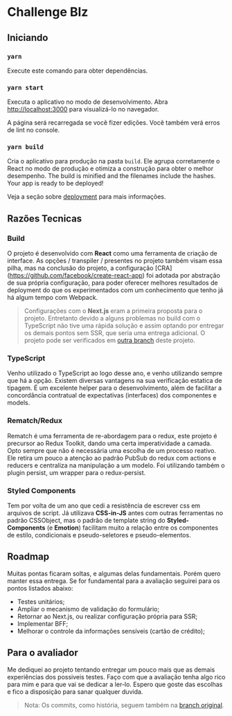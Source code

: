 # Challenge Blz
## Iniciando
### `yarn`

Execute este comando para obter dependências.

### `yarn start`

Executa o aplicativo no modo de desenvolvimento.
Abra [http://localhost:3000](http://localhost:3000) para visualizá-lo no navegador.

A página será recarregada se você fizer edições.
Você também verá erros de lint no console.

### `yarn build`

Cria o aplicativo para produção na pasta `build`.
Ele agrupa corretamente o React no modo de produção e otimiza a construção para obter o melhor desempenho.
The build is minified and the filenames include the hashes.
Your app is ready to be deployed!

Veja a seção sobre [deployment](https://facebook.github.io/create-react-app/docs/deployment) para mais informações.

## Razões Tecnicas

### Build
O projeto é desenvolvido com **React** como uma ferramenta de criação de interface. As opções / transpiler / presentes no projeto também visam essa pilha, mas na conclusão do projeto, a configuração [CRA] (https://github.com/facebook/create-react-app) foi adotada por abstração de sua própria configuração, para poder oferecer melhores resultados de deployment do que os experimentados com um conhecimento que tenho já há algum tempo com Webpack.

> Configurações com o **Next.js** eram a primeira proposta para o projeto. Entretanto devido a alguns problemas no build com o TypeScript não tive uma rápida solução e assim optando por entregar os demais pontos sem SSR, que seria uma entrega adicional. O projeto pode ser verificados em [outra branch](https://github.com/leandrojo/test-front/tree/with-next-js) deste projeto.  

### TypeScript
Venho utilizado o TypeScript ao logo desse ano, e venho utilizando sempre que há a opção. Existem diversas vantagens na sua verificação estatica de tipagem. É um excelente helper para o desenvolvimento, além de facilitar a concordância contratual de expectativas (interfaces) dos componentes e models.

### Rematch/Redux
Rematch é uma ferramenta de re-abordagem para o redux, este projeto é precursor ao Redux Toolkit, dando uma certa imperatividade a camada. Opto sempre que não é necessária uma escolha de um processo reativo. Ele retira um pouco a atenção ao padrão PubSub do redux com actions e reducers e centraliza na manipulação a um modelo. Foi utilizando também o plugin persist, um wrapper para o redux-persist.

### Styled Components
Tem por volta de um ano que cedi a resistência de escrever css em arquivos de script. Já utilizava **CSS-in-JS** antes com outras ferramentas no padrão CSSObject, mas o padrão de template string do **Styled-Components** (e **Emotion**) facilitam muito a relação entre os componentes de estilo, condicionais e pseudo-seletores e pseudo-elementos.

## Roadmap
Muitas pontas ficaram soltas, e algumas delas fundamentais. Porém quero manter essa entrega. Se for fundamental para a avaliação seguirei para os pontos listados abaixo:

* Testes unitários;
* Ampliar o mecanismo de validação do formulário;
* Retornar ao Next.js, ou realizar configuração própria para SSR;
* Implementar BFF;
* Melhorar o controle da informações sensíveis (cartão de crédito);

## Para o avaliador
Me dediquei ao projeto tentando entregar um pouco mais que as demais experiências dos possiveis testes. Faço com que a avaliação tenha algo rico para mim e para que vai se dedicar a ler-lo. Espero que goste das escolhas e fico a disposição para sanar qualquer duvida.

> Nota: Os commits, como história, seguem também na [branch original](https://github.com/leandrojo/test-front/tree/with-next-js). 
